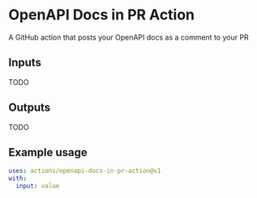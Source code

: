 # OpenAPI Docs in PR Action

A GitHub action that posts your OpenAPI docs as a comment to your PR

## Inputs

TODO

## Outputs

TODO

## Example usage

```yaml
uses: actions/openapi-docs-in-pr-action@v1
with:
  input: value
```
